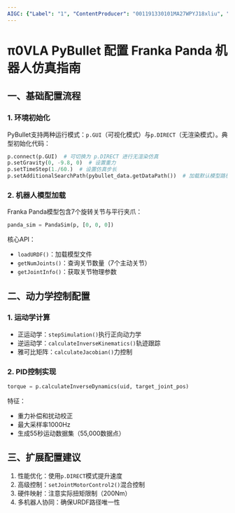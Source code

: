 ```yaml
---
AIGC: {"Label": "1", "ContentProducer": "001191330101MA27WPYJ18xliu", "ProduceID": "52d03aee-04e7-455d-a5fc-0b6d77ea80cf", "ReserveCode1": "iflow", "ContentPropagator": "iflow", "PropagateID": "iflow", "ReserveCode2": "iflow"}
---
```


# π0VLA PyBullet 配置 Franka Panda 机器人仿真指南

## 一、基础配置流程
### 1. 环境初始化
PyBullet支持两种运行模式：`p.GUI`（可视化模式）与`p.DIRECT`（无渲染模式）。典型初始化代码：
```python
p.connect(p.GUI)  # 可切换为 p.DIRECT 进行无渲染仿真
p.setGravity(0, -9.8, 0)  # 设置重力
p.setTimeStep(1./60.)  # 设置仿真步长
p.setAdditionalSearchPath(pybullet_data.getDataPath())  # 加载默认模型路径
```

### 2. 机器人模型加载
Franka Panda模型包含7个旋转关节与平行夹爪：
```python
panda_sim = PandaSim(p, [0, 0, 0]) 
```
核心API：
- `loadURDF()`：加载模型文件
- `getNumJoints()`：查询关节数量（7个主动关节）
- `getJointInfo()`：获取关节物理参数

## 二、动力学控制配置
### 1. 运动学计算
- 正运动学：`stepSimulation()`执行正向动力学
- 逆运动学：`calculateInverseKinematics()`轨迹跟踪
- 雅可比矩阵：`calculateJacobian()`力控制

### 2. PID控制实现
```python
torque = p.calculateInverseDynamics(uid, target_joint_pos)
```
特征：
- 重力补偿和扰动校正
- 最大采样率1000Hz
- 生成55秒运动数据集（55,000数据点）

## 三、扩展配置建议
1. 性能优化：使用`p.DIRECT`模式提升速度
2. 高级控制：`setJointMotorControl2()`混合控制
3. 硬件映射：注意实际扭矩限制（200Nm）
4. 多机器人协同：确保URDF路径唯一性